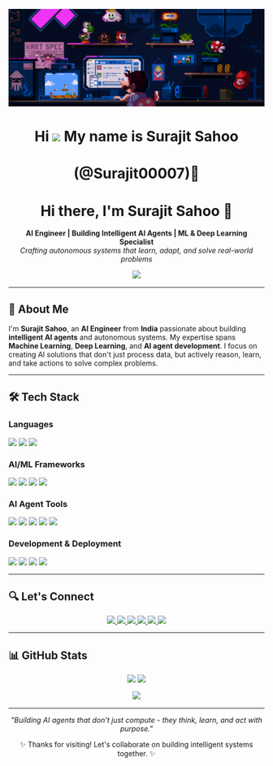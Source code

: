 ![Banner](https://github.com/sayantancodex/sayantancodex/blob/main/coder.gif)
<h1 align="center"> Hi <img src="https://raw.githubusercontent.com/MartinHeinz/MartinHeinz/master/wave.gif" width="30px"> My name is Surajit Sahoo</h1>

<h1 align="center">(@Surajit00007)👋</h1>
<h1 align="center">Hi there, I'm Surajit Sahoo 👋</h1>

<p align="center">
  <b>AI Engineer | Building Intelligent AI Agents | ML & Deep Learning Specialist</b><br>
  <i>Crafting autonomous systems that learn, adapt, and solve real-world problems</i>
</p>

<p align="center">
  <img src="https://readme-typing-svg.herokuapp.com?font=Fira+Code&size=22&duration=3000&pause=1000&color=00F7FF&center=true&vCenter=true&width=1000&lines=AI+Engineer+%E2%9A%99%EF%B8%8F+Building+the+Future;Specialized+in+AI+Agents+%26+Autonomous+Systems;Machine+Learning+%7C+Deep+Learning+%7C+MLOps;Creating+Intelligence+that+Works"/>
</p>

---

## 🚀 About Me

I'm **Surajit Sahoo**, an **AI Engineer** from **India** passionate about building **intelligent AI agents** and autonomous systems. My expertise spans **Machine Learning**, **Deep Learning**, and **AI agent development**. I focus on creating AI solutions that don't just process data, but actively reason, learn, and take actions to solve complex problems.

---

## 🛠️ Tech Stack

### Languages
<p>
  <img src="https://img.shields.io/badge/Python-3670A0?style=for-the-badge&logo=python&logoColor=white"/>
  <img src="https://img.shields.io/badge/JavaScript-F7DF1E?style=for-the-badge&logo=javascript&logoColor=black"/>
  <img src="https://img.shields.io/badge/R-276DC3?style=for-the-badge&logo=r&logoColor=white"/>
</p>

### AI/ML Frameworks
<p>
  <img src="https://img.shields.io/badge/TensorFlow-FF6F00?style=for-the-badge&logo=TensorFlow&logoColor=white"/>
  <img src="https://img.shields.io/badge/PyTorch-EE4C2C?style=for-the-badge&logo=pytorch&logoColor=white"/>
  <img src="https://img.shields.io/badge/scikit--learn-F7931E?style=for-the-badge&logo=scikit-learn&logoColor=white"/>
  <img src="https://img.shields.io/badge/Keras-D00000?style=for-the-badge&logo=keras&logoColor=white"/>
</p>

### AI Agent Tools
<p>
  <img src="https://img.shields.io/badge/LangChain-Black?style=for-the-badge&logo=LangChain&logoColor=white"/>
  <img src="https://img.shields.io/badge/GitHub%20Copilot-000000?style=for-the-badge&logo=github&logoColor=white"/>
  <img src="https://img.shields.io/badge/Claude-FF6B35?style=for-the-badge&logo=anthropic&logoColor=white"/>
  <img src="https://img.shields.io/badge/ChatGPT-74AA9C?style=for-the-badge&logo=openai&logoColor=white"/>
  <img src="https://img.shields.io/badge/Zencode-4285F4?style=for-the-badge&logo=code&logoColor=white"/>
</p>

### Development & Deployment
<p>
  <img src="https://img.shields.io/badge/Docker-2496ED?style=for-the-badge&logo=docker&logoColor=white"/>
  <img src="https://img.shields.io/badge/MLflow-0194E2?style=for-the-badge&logo=mlflow&logoColor=white"/>
  <img src="https://img.shields.io/badge/FastAPI-009688?style=for-the-badge&logo=fastapi&logoColor=white"/>
  <img src="https://img.shields.io/badge/Streamlit-FF4B4B?style=for-the-badge&logo=streamlit&logoColor=white"/>
</p>

---

## 🔍 Let's Connect

<p align="center">
  <a href="mailto:surajit007inc@gmail.com">
    <img src="https://img.shields.io/badge/Gmail-D14836?style=for-the-badge&logo=gmail&logoColor=white"/>
  </a>
  <a href="https://www.linkedin.com/in/surajit-sahoo-084173335/">
    <img src="https://img.shields.io/badge/LinkedIn-0077B5?style=for-the-badge&logo=linkedin&logoColor=white"/>
  </a>
  <a href="https://github.com/Surajit00007">
    <img src="https://img.shields.io/badge/GitHub-100000?style=for-the-badge&logo=github&logoColor=white"/>
  </a>
  <a href="https://surajitsahoo007.wordpress.com/resume/">
    <img src="https://img.shields.io/badge/Portfolio-FF5722?style=for-the-badge&logo=todoist&logoColor=white"/>
  </a>
  <a href="https://www.instagram.com/surajit._007/">
    <img src="https://img.shields.io/badge/Instagram-E4405F?style=for-the-badge&logo=instagram&logoColor=white"/>
  </a>
  <a href="https://wa.me/qr/EP5FD5HPXI3DM1">
    <img src="https://img.shields.io/badge/WhatsApp-25D366?style=for-the-badge&logo=whatsapp&logoColor=white"/>
  </a>
</p>

---

## 📊 GitHub Stats

<p align="center">
  <img src="https://github-readme-stats.vercel.app/api?username=Surajit00007&show_icons=true&theme=tokyonight" />
  <img src="https://streak-stats.demolab.com?user=Surajit00007&theme=tokyonight" />
</p>

<p align="center">
  <img src="https://github-profile-trophy.vercel.app/?username=Surajit00007&theme=tokyonight&no-frame=true&no-bg=true&margin-w=4" />
</p>

---

<p align="center">
<i>"Building AI agents that don't just compute - they think, learn, and act with purpose."</i>
</p>

<p align="center">
  ✨ Thanks for visiting! Let's collaborate on building intelligent systems together. ✨
</p>
